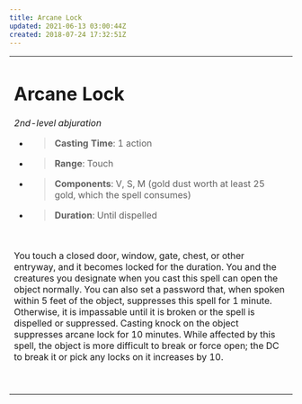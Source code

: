 ```yaml
---
title: Arcane Lock
updated: 2021-06-13 03:00:44Z
created: 2018-07-24 17:32:51Z
---
```


<table><tbody><tr class="odd"><td><h1 id="arcane-lock"><strong>Arcane Lock</strong></h1><p><em>2nd-level abjuration</em></p><ul><li><blockquote><p><strong>Casting Time</strong>: 1 action</p></blockquote></li><li><blockquote><p><strong>Range</strong>: Touch</p></blockquote></li><li><blockquote><p><strong>Components</strong>: V, S, M (gold dust worth at least 25 gold, which the spell consumes)</p></blockquote></li><li><blockquote><p><strong>Duration</strong>: Until dispelled</p></blockquote></li></ul><p> </p><p>You touch a closed door, window, gate, chest, or other entryway, and it becomes locked for the duration. You and the creatures you designate when you cast this spell can open the object normally. You can also set a password that, when spoken within 5 feet of the object, suppresses this spell for 1 minute. Otherwise, it is impassable until it is broken or the spell is dispelled or suppressed. Casting knock on the object suppresses arcane lock for 10 minutes. While affected by this spell, the object is more difficult to break or force open; the DC to break it or pick any locks on it increases by 10.</p><p> </p></td></tr></tbody></table>